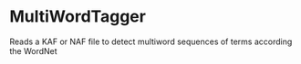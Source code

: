 MultiWordTagger
===============

Reads a KAF or NAF file to detect multiword sequences of terms according the WordNet
